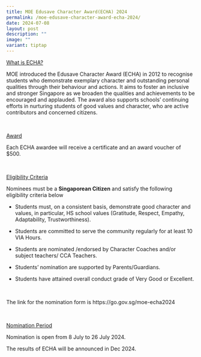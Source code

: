 ```yaml
---
title: MOE Edusave Character Award(ECHA) 2024
permalink: /moe-edusave-character-award-echa-2024/
date: 2024-07-08
layout: post
description: ""
image: ""
variant: tiptap
---
```

<p><u>What is&nbsp;ECHA?</u>
</p>
<p>MOE introduced the Edusave Character Award (ECHA) in 2012 to recognise
students who demonstrate exemplary character and outstanding personal qualities
through their behaviour and actions. It aims to foster an inclusive and
stronger Singapore as we broaden the qualities and achievements to be encouraged
and applauded. The award also supports schools’ continuing efforts in nurturing
students of good values and character, who are active contributors and
concerned citizens.</p>
<p>&nbsp;</p>
<p><u>Award</u>
</p>
<p>Each&nbsp;ECHA&nbsp;awardee will receive a certificate and an award voucher
of $500.</p>
<p>&nbsp;</p>
<p><u>Eligibility Criteria</u>
</p>
<p>Nominees must be a&nbsp;<strong>Singaporean Citizen</strong>&nbsp;and
satisfy the following eligibility criteria below</p>
<ul data-tight="true" class="tight">
<li>
<p>Students must, on a consistent basis, demonstrate good character and values,
in particular, HS school values (Gratitude, Respect, Empathy, Adaptability,
Trustworthiness).</p>
</li>
<li>
<p>Students are committed to serve the community regularly for at least 10
VIA Hours.</p>
</li>
<li>
<p>Students are nominated /endorsed by Character Coaches and/or subject teachers/
CCA Teachers.</p>
</li>
<li>
<p>Students’ nomination are supported by Parents/Guardians.</p>
</li>
<li>
<p>Students have attained overall conduct grade of Very Good or Excellent.</p>
</li>
</ul>
<p>&nbsp;</p>
<p>The link for the nomination form is <a rel="noopener noreferrer nofollow" target="_blank">https://go.gov.sg/moe-echa2024</a>
</p>
<p>&nbsp;</p>
<p><u>Nomination Period</u>
</p>
<p>Nomination is open from 8 July to 26 July 2024.</p>
<p></p>
<p>The results of&nbsp;ECHA&nbsp;will be announced in Dec 2024.</p>